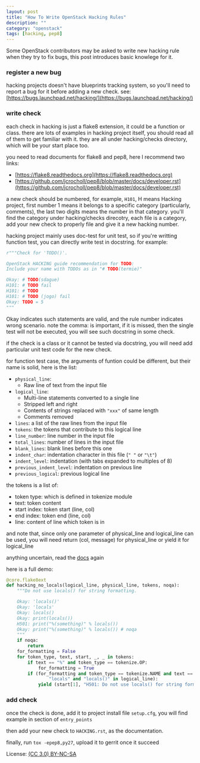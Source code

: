 ```yaml
---
layout: post
title: "How To Write OpenStack Hacking Rules"
description: ""
category: "openstack"
tags: [hacking, pep8]
---
```

Some OpenStack contributors may be asked to write new hacking rule when they try to fix bugs, this post introduces basic knowlege for it.

### register a new bug

hacking projects doesn't have blueprints tracking system, so you'll need to report a bug for it before adding a new check. see: [https://bugs.launchpad.net/hacking/](https://bugs.launchpad.net/hacking/)

### write check

each check in hacking is just a flake8 extension, it could be a function or class. there are lots of examples in hacking project itself, you should read all of them to get familiar with it. they are all under hacking/checks directory, which will be your start place too.

you need to read documents for flake8 and pep8, here I recommend two links:

* [https://flake8.readthedocs.org](https://flake8.readthedocs.org)
* [https://github.com/jcrocholl/pep8/blob/master/docs/developer.rst](https://github.com/jcrocholl/pep8/blob/master/docs/developer.rst)

a new check should be numbered, for example, ``H101``, H means Hacking project, first number 1 means it belongs to a specific category (particularly, comments), the last two digits means the number in that category. you'll find the category under hacking/checks direcotry, each file is a category, add your new check to properly file and give it a new hacking number.

hacking project mainly uses doc-test for unit test, so if you're writting function test, you can directly write test in docstring. for example:

~~~ python
r"""Check for 'TODO()'.

OpenStack HACKING guide recommendation for TODO:
Include your name with TODOs as in "# TODO(termie)"

Okay: # TODO(sdague)
H101: # TODO fail
H101: # TODO
H101: # TODO (jogo) fail
Okay: TODO = 5
"""
~~~

Okay indicates such statements are valid, and the rule number indicates wrong scenario. note the comma: is important, if it is missed, then the single test will not be executed, you will see such docstring in some check.

if the check is a class or it cannot be tested via docstring, you will need add particular unit test code for the new check.

for function test case, the arguments of funtion could be different, but their name is solid, here is the list:

* ``physical_line``:
  * Raw line of text from the input file
* ``logical_line``:
  * Multi-line statements converted to a single line
  * Stripped left and right
  * Contents of strings replaced with ``"xxx"`` of same length
  * Comments removed
* ``lines``: a list of the raw lines from the input file
* ``tokens``: the tokens that contribute to this logical line
* ``line_number``: line number in the input file
* ``total_lines``: number of lines in the input file
* ``blank_lines``: blank lines before this one
* ``indent_char``: indentation character in this file (``" "`` or ``"\t"``)
* ``indent_level``: indentation (with tabs expanded to multiples of 8)
* ``previous_indent_level``: indentation on previous line
* ``previous_logical``: previous logical line

the tokens is a list of:

* token type: which is defined in tokenize module
* text: token content
* start index: token start (line, col)
* end index: token end (line, col)
* line: content of line which token is in

and note that, since only one parameter of physical_line and logical_line can be used, you will need return (col, message) for physical_line or yield it for logical_line

anything uncertain, read the [docs](https://github.com/jcrocholl/pep8/blob/master/docs/developer.rst) again

here is a full demo:

~~~ python
@core.flake8ext
def hacking_no_locals(logical_line, physical_line, tokens, noqa):
    """Do not use locals() for string formatting.

    Okay: 'locals()'
    Okay: 'locals'
    Okay: locals()
    Okay: print(locals())
    H501: print("%(something)" % locals())
    Okay: print("%(something)" % locals()) # noqa
    """
    if noqa:
        return
    for_formatting = False
    for token_type, text, start, _, _ in tokens:
        if text == "%" and token_type == tokenize.OP:
            for_formatting = True
        if (for_formatting and token_type == tokenize.NAME and text ==
                "locals" and "locals()" in logical_line):
            yield (start[1], "H501: Do not use locals() for string formatting")
~~~

### add check

once the check is done, add it to project install file ``setup.cfg``, you will find example in section of ``entry_points``

then add your new check to ``HACKING.rst``, as the documentation.

finally, run ``tox -epep8,py27``, upload it to gerrit once it succeed


License: [(CC 3.0) BY-NC-SA](http://creativecommons.org/licenses/by-nc-sa/3.0/)
